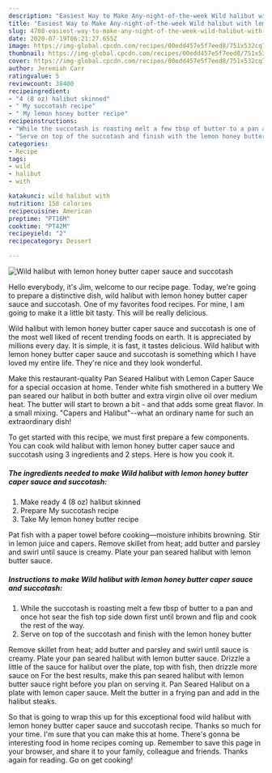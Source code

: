 ```yaml
---
description: "Easiest Way to Make Any-night-of-the-week Wild halibut with lemon honey butter caper sauce and succotash"
title: "Easiest Way to Make Any-night-of-the-week Wild halibut with lemon honey butter caper sauce and succotash"
slug: 4708-easiest-way-to-make-any-night-of-the-week-wild-halibut-with-lemon-honey-butter-caper-sauce-and-succotash
date: 2020-07-19T06:21:27.655Z
image: https://img-global.cpcdn.com/recipes/00edd457e5f7eed8/751x532cq70/wild-halibut-with-lemon-honey-butter-caper-sauce-and-succotash-recipe-main-photo.jpg
thumbnail: https://img-global.cpcdn.com/recipes/00edd457e5f7eed8/751x532cq70/wild-halibut-with-lemon-honey-butter-caper-sauce-and-succotash-recipe-main-photo.jpg
cover: https://img-global.cpcdn.com/recipes/00edd457e5f7eed8/751x532cq70/wild-halibut-with-lemon-honey-butter-caper-sauce-and-succotash-recipe-main-photo.jpg
author: Jeremiah Carr
ratingvalue: 5
reviewcount: 38400
recipeingredient:
- "4 (8 oz) halibut skinned"
- " My succotash recipe"
- " My lemon honey butter recipe"
recipeinstructions:
- "While the succotash is roasting melt a few tbsp of butter to a pan and once hot sear the fish top side down first until brown and flip and cook the rest of the way."
- "Serve on top of the succotash and finish with the lemon honey butter"
categories:
- Recipe
tags:
- wild
- halibut
- with

katakunci: wild halibut with 
nutrition: 158 calories
recipecuisine: American
preptime: "PT16M"
cooktime: "PT42M"
recipeyield: "2"
recipecategory: Dessert

---
```



![Wild halibut with lemon honey butter caper sauce and succotash](https://img-global.cpcdn.com/recipes/00edd457e5f7eed8/751x532cq70/wild-halibut-with-lemon-honey-butter-caper-sauce-and-succotash-recipe-main-photo.jpg)

Hello everybody, it's Jim, welcome to our recipe page. Today, we're going to prepare a distinctive dish, wild halibut with lemon honey butter caper sauce and succotash. One of my favorites food recipes. For mine, I am going to make it a little bit tasty. This will be really delicious.

Wild halibut with lemon honey butter caper sauce and succotash is one of the most well liked of recent trending foods on earth. It is appreciated by millions every day. It is simple, it is fast, it tastes delicious. Wild halibut with lemon honey butter caper sauce and succotash is something which I have loved my entire life. They're nice and they look wonderful.

Make this restaurant-quality Pan Seared Halibut with Lemon Caper Sauce for a special occasion at home. Tender white fish smothered in a buttery We pan seared our halibut in both butter and extra virgin olive oil over medium heat. The butter will start to brown a bit - and that adds some great flavor. In a small mixing. &#34;Capers and Halibut&#34;--what an ordinary name for such an extraordinary dish!


To get started with this recipe, we must first prepare a few components. You can cook wild halibut with lemon honey butter caper sauce and succotash using 3 ingredients and 2 steps. Here is how you cook it.

<!--inarticleads1-->

##### The ingredients needed to make Wild halibut with lemon honey butter caper sauce and succotash:

1. Make ready 4 (8 oz) halibut skinned
1. Prepare  My succotash recipe
1. Take  My lemon honey butter recipe


Pat fish with a paper towel before cooking—moisture inhibits browning. Stir in lemon juice and capers. Remove skillet from heat; add butter and parsley and swirl until sauce is creamy. Plate your pan seared halibut with lemon butter sauce. 

<!--inarticleads2-->

##### Instructions to make Wild halibut with lemon honey butter caper sauce and succotash:

1. While the succotash is roasting melt a few tbsp of butter to a pan and once hot sear the fish top side down first until brown and flip and cook the rest of the way.
1. Serve on top of the succotash and finish with the lemon honey butter


Remove skillet from heat; add butter and parsley and swirl until sauce is creamy. Plate your pan seared halibut with lemon butter sauce. Drizzle a little of the sauce for halibut over the plate, top with fish, then drizzle more sauce on For the best results, make this pan seared halibut with lemon butter sauce right before you plan on serving it. Pan Seared Halibut on a plate with lemon caper sauce. Melt the butter in a frying pan and add in the halibut steaks. 

So that is going to wrap this up for this exceptional food wild halibut with lemon honey butter caper sauce and succotash recipe. Thanks so much for your time. I'm sure that you can make this at home. There's gonna be interesting food in home recipes coming up. Remember to save this page in your browser, and share it to your family, colleague and friends. Thanks again for reading. Go on get cooking!
